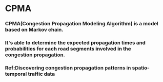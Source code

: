 # CPMA
### CPMA(Congestion Propagation Modeling Algorithm) is a model based on Markov chain.  
### It's able to determine the expected propagation times and  probabilities for each road segments involved in the congestion propagation.  

### Ref:Discovering congestion propagation patterns in spatio-temporal traffic data
